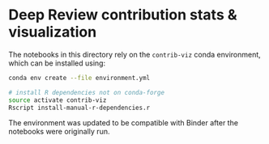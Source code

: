 # Deep Review contribution stats & visualization

The notebooks in this directory rely on the `contrib-viz` conda environment, which can be installed using:

```sh
conda env create --file environment.yml

# install R dependencies not on conda-forge
source activate contrib-viz
Rscript install-manual-r-dependencies.r
```

The environment was updated to be compatible with Binder after the notebooks were originally run.

